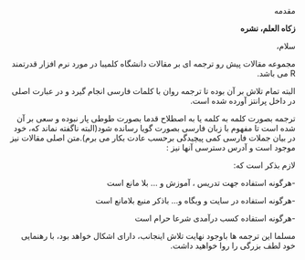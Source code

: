 <html dir="rtl">
مقدمه
</html>

<b>زکاه العلم، نشره</b>

سلام،

مجموعه مقالات پیش رو ترجمه ای بر مقالات دانشگاه کلمیبا در مورد نرم افزار قدرتمند R می باشد.

البته تمام تلاش بر آن بوده تا ترجمه روان با کلمات فارسی انجام گیرد و در عبارت اصلی در داخل پرانتز آورده شده است.

ترجمه بصورت کلمه به کلمه یا به اصطلاح قدما بصورت طوطی پار نبوده و سعی بر آن شده است تا مفهوم با زبان فارسی بصورت گویا رسانده شود(البته ناگفته نماند که، خود در بیان جملات فارسی کمی پیچیدگی برحسب عادت بکار می برم).متن اصلی مقالات نیز موجود است و آدرس دسترسی آنها نیز :

لازم بذکر است که:

-هرگونه استفاده جهت تدریس ، آموزش و ... بلا مانع است

-هرگونه استفاده در سایت و وبگاه و... باذکر منبع بلامانع است

-هرگونه استفاده کسب درآمدی شرعا حرام است

مسلما این ترجمه ها باوجود نهایت تلاش اینجانب، دارای اشکال خواهد بود، با رهنمایی خود لطف بزرگی را روا خواهید داشت.

